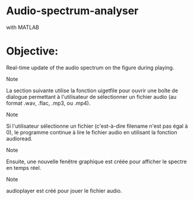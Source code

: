 # Audio-spectrum-analyser
with MATLAB

# **Objective:**
 Real-time update of the audio spectrum on the figure during playing.
 
>[!NOTE]
La section suivante utilise la fonction uigetfile pour ouvrir une boîte de dialogue permettant à l'utilisateur de sélectionner un fichier audio (au format .wav, .flac, .mp3, ou .mp4).

>[!NOTE]
Si l'utilisateur sélectionne un fichier (c'est-à-dire filename n'est pas égal à 0), le programme continue à lire le fichier audio en utilisant la fonction audioread.

>[!NOTE]
Ensuite, une nouvelle fenêtre graphique est créée pour afficher le spectre en temps réel.

>[!NOTE]
audioplayer est créé pour jouer le fichier audio.
